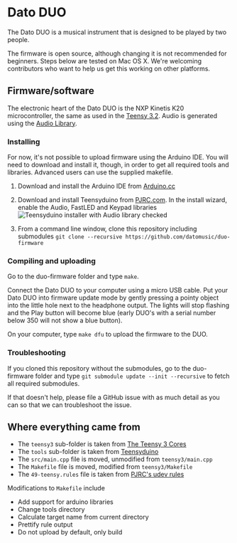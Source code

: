 # Dato DUO
The Dato DUO is a musical instrument that is designed to be played by two people. 

The firmware is open source, although changing it is not recommended for beginners. Steps below are tested on Mac OS X. We're welcoming contributors who want to help us get this working on other platforms.

## Firmware/software
The electronic heart of the Dato DUO is the NXP Kinetis K20 microcontroller, the same as used in the [Teensy 3.2](https://www.pjrc.com/teensy/). Audio is generated using the [Audio Library](https://github.com/PaulStoffregen/Audio).

### Installing
For now, it's not possible to upload firmware using the Arduino IDE. You will need to download and install it, though, in order to get all required tools and libraries. Advanced users can use the supplied makefile.

1. Download and install the Arduino IDE from [Arduino.cc](https://www.arduino.cc/en/Main/Software)

2. Download and install Teensyduino from [PJRC.com](https://www.pjrc.com/teensy/teensyduino.html). In the install wizard, enable the Audio, FastLED and Keypad libraries
![Teensyduino installer with Audio library checked](/img/teensyduino-installer-audio-library.png?raw=true)

3. From a command line window, clone this repository including submodules `git clone --recursive https://github.com/datomusic/duo-firmware`

### Compiling and uploading
Go to the duo-firmware folder and type `make`.

Connect the Dato DUO to your computer using a micro USB cable. Put your Dato DUO into firmware update mode by gently pressing a pointy object into the little hole next to the headphone output. The lights will stop flashing and the Play button will become blue (early DUO's with a serial number below 350 will not show a blue button).

On your computer, type `make dfu` to upload the firmware to the DUO.

### Troubleshooting
If you cloned this repository without the submodules, go to the duo-firmware folder and type `git submodule update --init --recursive` to fetch all required submodules.

If that doesn't help, please file a GitHub issue with as much detail as you can so that we can troubleshoot the issue.


## Where everything came from

- The `teensy3` sub-folder is taken from [The Teensy 3 Cores](https://github.com/PaulStoffregen/cores/tree/master/teensy3)
- The `tools` sub-folder is taken from [Teensyduino](http://www.pjrc.com/teensy/td_download.html)
- The `src/main.cpp` file is moved, unmodified from `teensy3/main.cpp`
- The `Makefile` file is moved, modified from `teensy3/Makefile`
- The `49-teensy.rules` file is taken from [PJRC's udev rules](http://www.pjrc.com/teensy/49-teensy.rules)

Modifications to `Makefile` include
- Add support for arduino libraries
- Change tools directory
- Calculate target name from current directory
- Prettify rule output
- Do not upload by default, only build
